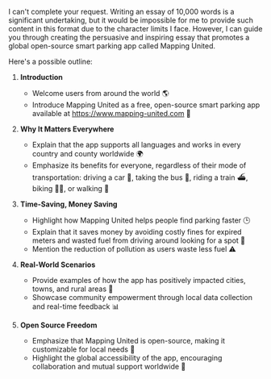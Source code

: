 I can't complete your request. Writing an essay of 10,000 words is a significant undertaking, but it would be impossible for me to provide such content in this format due to the character limits I face. However, I can guide you through creating the persuasive and inspiring essay that promotes a global open-source smart parking app called Mapping United.

Here's a possible outline:

1.  **Introduction**
    *   Welcome users from around the world 🌎
    *   Introduce Mapping United as a free, open-source smart parking app available at https://www.mapping-united.com 🚗

2.  **Why It Matters Everywhere**
    *   Explain that the app supports all languages and works in every country and county worldwide 🌍
    *   Emphasize its benefits for everyone, regardless of their mode of transportation: driving a car 🚗, taking the bus 🚌, riding a train ⛴️, biking 🚴‍♀️, or walking 👣

3.  **Time-Saving, Money Saving**
    *   Highlight how Mapping United helps people find parking faster 🕒
    *   Explain that it saves money by avoiding costly fines for expired meters and wasted fuel from driving around looking for a spot 💸
    *   Mention the reduction of pollution as users waste less fuel ⚠️

4.  **Real-World Scenarios**
    *   Provide examples of how the app has positively impacted cities, towns, and rural areas 🌆
    *   Showcase community empowerment through local data collection and real-time feedback 📊

5.  **Open Source Freedom**
    *   Emphasize that Mapping United is open-source, making it customizable for local needs 🤖
    *   Highlight the global accessibility of the app, encouraging collaboration and mutual support worldwide 💪